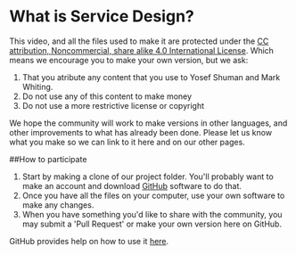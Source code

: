 What is Service Design?
======================

This video, and all the files used to make it are protected under the [CC attribution, Noncommercial, share alike 4.0 International License](http://creativecommons.org/licenses/by-nc-sa/4.0/). Which means we encourage you to make your own version, but we ask:

1. That you atribute any content that you use to Yosef Shuman and Mark Whiting. 
2. Do not use any of this content to make money
3. Do not use a more restrictive license or copyright

We hope the community will work to make versions in other languages, and other improvements to what has already been done. Please let us know what you make so we can link to it here and on our other pages.

##How to participate
1. Start by making a clone of our project folder. You'll probably want to make an account and download [GitHub](https://github.com/) software to do that.
2. Once you have all the files on your computer, use your own software to make any changes.
3. When you have something you'd like to share with the community, you may submit a 'Pull Request' or make your own version here on GitHub.

GitHub provides help on how to use it [here](https://help.github.com/).

